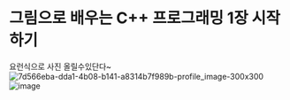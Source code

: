 # 그림으로 배우는 C++ 프로그래밍 1장 시작하기

요런식으로 사진 올릴수있단다~
![7d566eba-dda1-4b08-b141-a8314b7f989b-profile_image-300x300](https://user-images.githubusercontent.com/117965315/213474505-10fadeff-c801-4588-aef4-b84524de5ab1.png)
![image](https://user-images.githubusercontent.com/120773998/213478518-5606df0c-be4e-4495-a26b-c5de5e07d838.png)

